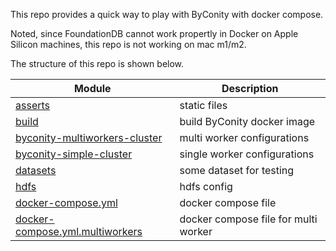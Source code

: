 This repo provides a quick way to play with ByConity with docker compose.

Noted, since FoundationDB cannot work propertly in Docker on Apple Silicon machines, this repo is not working on mac m1/m2.

The structure of this repo is shown below.

| Module                      | Description |
|----------------------------|-------------|
| [asserts](assets/)               | static files    |
| [build](build/)       |    build ByConity docker image     |
| [byconity-multiworkers-cluster](byconity-multiworkers-cluster/)       | multi worker configurations        |
| [byconity-simple-cluster](byconity-simple-cluster/)           | single worker configurations        |
| [datasets](datasets/)         | some dataset for testing        |
| [hdfs](hdfs/) | hdfs config        |
| [docker-compose.yml](docker-compose.yml) | docker compose file       |
| [docker-compose.yml.multiworkers](docker-compose.yml.multiworkers) | docker compose file for multi worker        |
